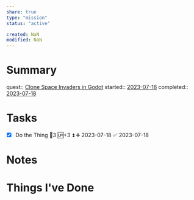 ```yaml
---
share: true
type: "mission"
status: "active"

created: NaN 
modified: NaN
---
```

 
# Summary
quest:: [Clone Space Invaders in Godot](../../07%20-%20Application%20%F0%9F%A6%AB/00%20-%20Video%20Game%20Projects%20%F0%9F%A7%A9/Clone%20Space%20Invaders%20in%20Godot.md)
started:: [2023-07-18](../../00%20-%20Life%20Management%20System/09%20-%20Daily%20Notes/2023-07-18.md)
completed:: [2023-07-18](../../00%20-%20Life%20Management%20System/09%20-%20Daily%20Notes/2023-07-18.md)
# Tasks
- [x] Do the Thing 🥄3 🆙+3 ⏫ ➕ 2023-07-18 ✅ 2023-07-18
# Notes

# Things I've Done